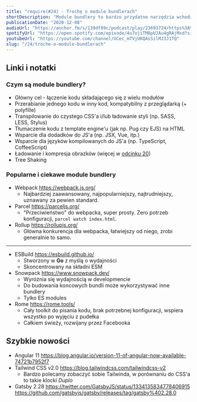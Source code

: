 ```yaml
---
title: "require(#24) - Trochę o module bundlerach"
shortDescription: "Module bundlery to bardzo przydatne narzędzia wchodzące w skład niemalże każdej nowoczesnej strony internetowej. Zazwyczaj znajdują się pod spodem innych narzędzi, ale warto się również przyjrzeć im samym. W tym odcinku rozmawiamy o tym czym są, co mogą dla nas zrobić oraz porównujemy najciekawsze z nich."
publicationDate: "2020-12-08"
audioUrl: "https://anchor.fm/s/139df89c/podcast/play/23693724/https%3A%2F%2Fd3ctxlq1ktw2nl.cloudfront.net%2Fstaging%2F2020-11-8%2F96959065-cc3b-b85b-7cb5-7b48a2076936.mp3"
spotifyUrl: "https://open.spotify.com/episode/4u7ojiTM8pUJAu4gRAjMxd?si=8f9ddncPQdiQ2PyK6l4pGA"
youtubeUrl: "https://youtube.com/channel/UCec_mTVjUKQAsSilMJ3J1TQ"
slug: "/24/troche-o-module-bundlerach"
---
```


## Linki i notatki

### Czym są module bundlery?

- Główny cel - łączenie kodu składającego się z wielu modułów
- Przerabianie jednego kodu w inny kod, kompatybilny z przeglądarką (+ polyfille)
- Transpilowanie do czystego CSS'a i/lub ładowanie styli (np. SASS, LESS, Stylus)
- Tłumaczenie kodu z template engine'u (jak np. Pug czy EJS) na HTML
- Wsparcie dla dodadków do JS'a (np. JSX, Vue, itp.)
- Wsparcie dla języków kompilowanych do JS'a (np. TypeScript, CoffeeScript)
- Ładowanie i kompresja obrazków (więcej w [odcinku 20](https://require.podcast.gq/archive/20/tricki-na-optymalizacje-stron))
- Tree Shaking

### Popularne i ciekawe module bundlery

- Webpack https://webpack.js.org/
  - Najbardziej zaawansowany, najpopularniejszy, najtrudniejszy, uznawany za pewien standard.
- Parcel https://parceljs.org/
  - "Przeciwieństwo" do webpacka, super prosty. Zero potrzeb konfiguracji, `parcel watch index.html`.
- Rollup https://rollupjs.org/
  - Główna konkurencja dla webpacka, łatwiejszy od niego, zrobi generalnie to samo.

---

- ESBuild https://esbuild.github.io/
  - Stworzony w **Go** z myślą o wydajności
  - Skoncentrowany na składni ESM
- Snowpack https://www.snowpack.dev/
  - Wyróżnia się wydajnością w developmencie
  - Do budowania koncowych bundli może wykorzystywać inne bundlery
  - Tylko ES modules
- Rome https://rome.tools/
  - Cały toolkit do pisania kodu, brak potrzebnej konfiguracji, wspiera wszystko po wyjęciu z pudełka
  - Całkiem świeży, rozwijany przez Facebooka

## Szybkie nowości

- Angular 11 https://blog.angular.io/version-11-of-angular-now-available-74721b7952f7
- Tailwind CSS v2.0 https://blog.tailwindcss.com/tailwindcss-v2
  - Bardzo polecamy zobaczyć sobie Tailwinda, w porównaniu do CSS'a to takie klocki _Duplo_
- Gatsby 2.28
  https://twitter.com/GatsbyJS/status/1334135834778406915 https://github.com/gatsbyjs/gatsby/releases/tag/gatsby%402.28.0
